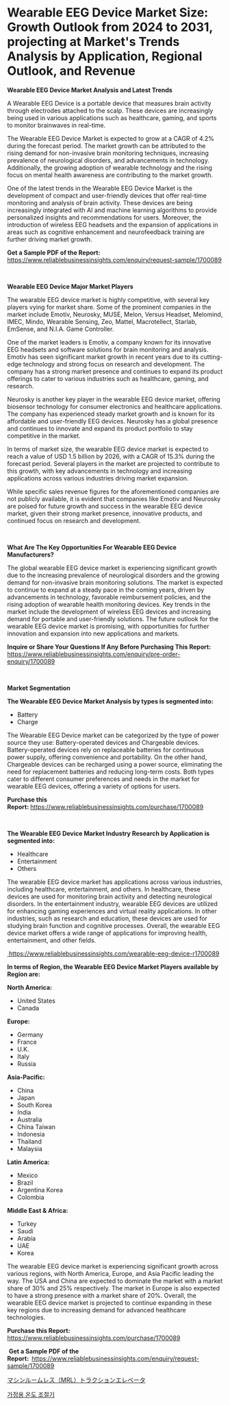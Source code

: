 <p><h1>Wearable EEG Device Market Size: Growth Outlook from 2024 to 2031, projecting at Market's Trends Analysis by Application, Regional Outlook, and Revenue</h1></p><p><strong>Wearable EEG Device Market Analysis and Latest Trends</strong></p>
<p><p>A Wearable EEG Device is a portable device that measures brain activity through electrodes attached to the scalp. These devices are increasingly being used in various applications such as healthcare, gaming, and sports to monitor brainwaves in real-time.</p><p>The Wearable EEG Device Market is expected to grow at a CAGR of 4.2% during the forecast period. The market growth can be attributed to the rising demand for non-invasive brain monitoring techniques, increasing prevalence of neurological disorders, and advancements in technology. Additionally, the growing adoption of wearable technology and the rising focus on mental health awareness are contributing to the market growth.</p><p>One of the latest trends in the Wearable EEG Device Market is the development of compact and user-friendly devices that offer real-time monitoring and analysis of brain activity. These devices are being increasingly integrated with AI and machine learning algorithms to provide personalized insights and recommendations for users. Moreover, the introduction of wireless EEG headsets and the expansion of applications in areas such as cognitive enhancement and neurofeedback training are further driving market growth.</p></p>
<p><strong>Get a Sample PDF of the Report:&nbsp;</strong> <a href="https://www.reliablebusinessinsights.com/enquiry/request-sample/1700089">https://www.reliablebusinessinsights.com/enquiry/request-sample/1700089</a></p>
<p>&nbsp;</p>
<p><strong>Wearable EEG Device Major Market Players</strong></p>
<p><p>The wearable EEG device market is highly competitive, with several key players vying for market share. Some of the prominent companies in the market include Emotiv, Neurosky, MUSE, Melon, Versus Headset, Melomind, IMEC, Mindo, Wearable Sensing, Zeo, Mattel, Macrotellect, Starlab, EmSense, and N.I.A. Game Controller.</p><p>One of the market leaders is Emotiv, a company known for its innovative EEG headsets and software solutions for brain monitoring and analysis. Emotiv has seen significant market growth in recent years due to its cutting-edge technology and strong focus on research and development. The company has a strong market presence and continues to expand its product offerings to cater to various industries such as healthcare, gaming, and research.</p><p>Neurosky is another key player in the wearable EEG device market, offering biosensor technology for consumer electronics and healthcare applications. The company has experienced steady market growth and is known for its affordable and user-friendly EEG devices. Neurosky has a global presence and continues to innovate and expand its product portfolio to stay competitive in the market.</p><p>In terms of market size, the wearable EEG device market is expected to reach a value of USD 1.5 billion by 2026, with a CAGR of 15.3% during the forecast period. Several players in the market are projected to contribute to this growth, with key advancements in technology and increasing applications across various industries driving market expansion.</p><p>While specific sales revenue figures for the aforementioned companies are not publicly available, it is evident that companies like Emotiv and Neurosky are poised for future growth and success in the wearable EEG device market, given their strong market presence, innovative products, and continued focus on research and development.</p></p>
<p>&nbsp;</p>
<p><strong>What Are The Key Opportunities For Wearable EEG Device Manufacturers?</strong></p>
<p><p>The global wearable EEG device market is experiencing significant growth due to the increasing prevalence of neurological disorders and the growing demand for non-invasive brain monitoring solutions. The market is expected to continue to expand at a steady pace in the coming years, driven by advancements in technology, favorable reimbursement policies, and the rising adoption of wearable health monitoring devices. Key trends in the market include the development of wireless EEG devices and increasing demand for portable and user-friendly solutions. The future outlook for the wearable EEG device market is promising, with opportunities for further innovation and expansion into new applications and markets.</p></p>
<p><strong>Inquire or Share Your Questions If Any Before Purchasing This Report:</strong> <a href="https://www.reliablebusinessinsights.com/enquiry/pre-order-enquiry/1700089">https://www.reliablebusinessinsights.com/enquiry/pre-order-enquiry/1700089</a></p>
<p>&nbsp;</p>
<p><strong>Market Segmentation</strong></p>
<p><strong>The Wearable EEG Device Market Analysis by types is segmented into:</strong></p>
<p><ul><li>Battery</li><li>Charge</li></ul></p>
<p><p>The Wearable EEG Device market can be categorized by the type of power source they use: Battery-operated devices and Chargeable devices. Battery-operated devices rely on replaceable batteries for continuous power supply, offering convenience and portability. On the other hand, Chargeable devices can be recharged using a power source, eliminating the need for replacement batteries and reducing long-term costs. Both types cater to different consumer preferences and needs in the market for wearable EEG devices, offering a variety of options for users.</p></p>
<p><strong>Purchase this Report:&nbsp;</strong><a href="https://www.reliablebusinessinsights.com/purchase/1700089">https://www.reliablebusinessinsights.com/purchase/1700089</a></p>
<p>&nbsp;</p>
<p><strong>The Wearable EEG Device Market Industry Research by Application is segmented into:</strong></p>
<p><ul><li>Healthcare</li><li>Entertainment</li><li>Others</li></ul></p>
<p><p>The wearable EEG device market has applications across various industries, including healthcare, entertainment, and others. In healthcare, these devices are used for monitoring brain activity and detecting neurological disorders. In the entertainment industry, wearable EEG devices are utilized for enhancing gaming experiences and virtual reality applications. In other industries, such as research and education, these devices are used for studying brain function and cognitive processes. Overall, the wearable EEG device market offers a wide range of applications for improving health, entertainment, and other fields.</p></p>
<p><a href="https://www.reliablebusinessinsights.com/wearable-eeg-device-r1700089">&nbsp;https://www.reliablebusinessinsights.com/wearable-eeg-device-r1700089</a></p>
<p><strong>In terms of Region, the Wearable EEG Device Market Players available by Region are:</strong></p>
<p>
    <p> <strong> North America: </strong>
        <ul>
            <li>United States</li>
            <li>Canada</li>
        </ul>
        </p> 
    <p> <strong> Europe: </strong>
        <ul>
            <li>Germany</li>
            <li>France</li>
            <li>U.K.</li>
            <li>Italy</li>
            <li>Russia</li>
        </ul>
        </p> 
    <p> <strong> Asia-Pacific: </strong>
        <ul>
            <li>China</li>
            <li>Japan</li>
            <li>South Korea</li>
            <li>India</li>
            <li>Australia</li>
            <li>China Taiwan</li>
            <li>Indonesia</li>
            <li>Thailand</li>
            <li>Malaysia</li>
        </ul>
        </p> 
    <p> <strong> Latin America: </strong>
        <ul>
            <li>Mexico</li>
            <li>Brazil</li>
            <li>Argentina Korea</li>
            <li>Colombia</li>
        </ul>
        </p> 
    <p> <strong> Middle East & Africa: </strong>
        <ul>
            <li>Turkey</li>
            <li>Saudi</li>
            <li>Arabia</li>
            <li>UAE</li>
            <li>Korea</li>
        </ul>
    </p>
    </p>
<p><p>The wearable EEG device market is experiencing significant growth across various regions, with North America, Europe, and Asia Pacific leading the way. The USA and China are expected to dominate the market with a market share of 30% and 25% respectively. The market in Europe is also expected to have a strong presence with a market share of 20%. Overall, the wearable EEG device market is projected to continue expanding in these key regions due to increasing demand for advanced healthcare technologies.</p></p>
<p><strong>Purchase this Report: </strong><a href="https://www.reliablebusinessinsights.com/purchase/1700089">https://www.reliablebusinessinsights.com/purchase/1700089</a></p>
<p>&nbsp;<strong>Get a Sample PDF of the Report:&nbsp;&nbsp;</strong><a href="https://www.reliablebusinessinsights.com/enquiry/request-sample/1700089">https://www.reliablebusinessinsights.com/enquiry/request-sample/1700089</a></p>
<p><strong></strong></p>
<p><p><a href="https://github.com/avbqbctihcbe2/Market-Research-Report-List-2/blob/main/3133176141586.md">マシンルームレス（MRL）トラクションエレベータ</a></p><p><a href="https://github.com/laholand/Market-Research-Report-List-4/blob/main/4384196149427.md">가정용 온도 조절기</a></p></p>